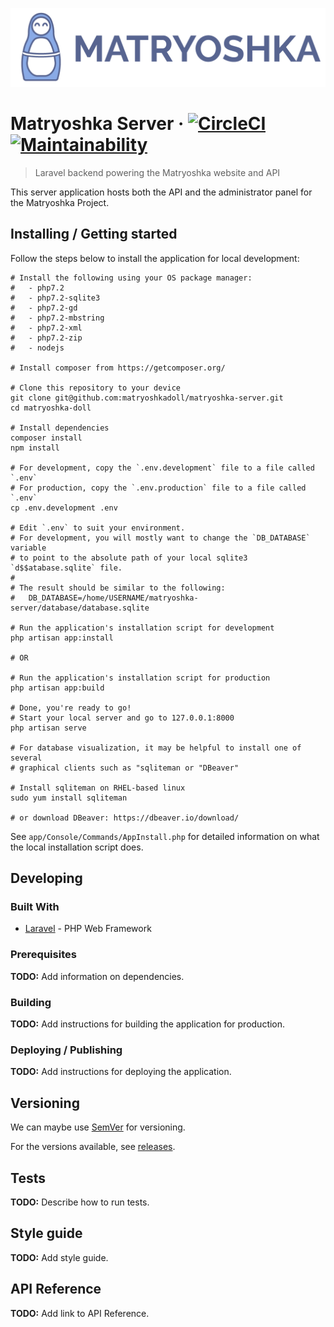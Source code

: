 ![Matryoshka Logo](./public/images/brand/256h/Logo_x256.png)

# Matryoshka Server &middot; [![CircleCI](https://circleci.com/gh/matryoshkadoll/matryoshka-server.svg?style=svg)](https://circleci.com/gh/matryoshkadoll/matryoshka-server) [![Maintainability](https://api.codeclimate.com/v1/badges/017b845d676b8e20e28f/maintainability)](https://codeclimate.com/github/matryoshkadoll/matryoshka-server/maintainability)

> Laravel backend powering the Matryoshka website and API

This server application hosts both the API and the administrator panel for the Matryoshka Project.

## Installing / Getting started

Follow the steps below to install the application for local development:

```shell
# Install the following using your OS package manager:
#   - php7.2
#   - php7.2-sqlite3
#   - php7.2-gd
#   - php7.2-mbstring
#   - php7.2-xml
#   - php7.2-zip
#   - nodejs

# Install composer from https://getcomposer.org/

# Clone this repository to your device
git clone git@github.com:matryoshkadoll/matryoshka-server.git
cd matryoshka-doll

# Install dependencies
composer install
npm install

# For development, copy the `.env.development` file to a file called `.env`
# For production, copy the `.env.production` file to a file called `.env`
cp .env.development .env

# Edit `.env` to suit your environment.
# For development, you will mostly want to change the `DB_DATABASE` variable
# to point to the absolute path of your local sqlite3 `d$$atabase.sqlite` file.
#
# The result should be similar to the following:
#   DB_DATABASE=/home/USERNAME/matryoshka-server/database/database.sqlite

# Run the application's installation script for development
php artisan app:install

# OR

# Run the application's installation script for production
php artisan app:build

# Done, you're ready to go!
# Start your local server and go to 127.0.0.1:8000
php artisan serve

# For database visualization, it may be helpful to install one of several
# graphical clients such as "sqliteman or "DBeaver"

# Install sqliteman on RHEL-based linux
sudo yum install sqliteman

# or download DBeaver: https://dbeaver.io/download/
```

See `app/Console/Commands/AppInstall.php` for detailed information on what the local installation script does.

## Developing

### Built With

-   [Laravel](https://laravel.com/) - PHP Web Framework

### Prerequisites

**TODO:** Add information on dependencies.

### Building

**TODO:** Add instructions for building the application for production.

### Deploying / Publishing

**TODO:** Add instructions for deploying the application.

## Versioning

We can maybe use [SemVer](http://semver.org/) for versioning.

For the versions available, see [releases](./releases).

## Tests

**TODO:** Describe how to run tests.

## Style guide

**TODO:** Add style guide.

## API Reference

**TODO:** Add link to API Reference.
